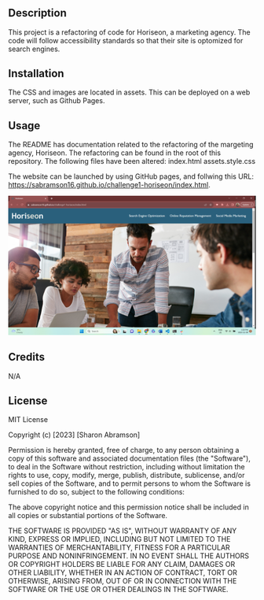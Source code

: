 # <Horiseon-Refactoring>

## Description

This project is a refactoring of code for Horiseon, a marketing agency. The code will follow accessibility standards so that their site is optomized for search engines. 

## Installation

 The CSS and images are located in assets. This can be deployed on a web server, such as Github Pages.

## Usage

The README has documentation related to the refactoring of the margeting agency, Horiseon. The refactoring can be found in the root of this repository. The following files have been altered:
index.html
assets.style.css

The website can be launched by using GitHub pages, and follwing this URL: https://sabramson16.github.io/challenge1-horiseon/index.html.

![Alt text](./assets/images/Horiseon-screenshot.png)

## Credits

N/A

## License

MIT License

Copyright (c) [2023] [Sharon Abramson]

Permission is hereby granted, free of charge, to any person obtaining a copy
of this software and associated documentation files (the "Software"), to deal
in the Software without restriction, including without limitation the rights
to use, copy, modify, merge, publish, distribute, sublicense, and/or sell
copies of the Software, and to permit persons to whom the Software is
furnished to do so, subject to the following conditions:

The above copyright notice and this permission notice shall be included in all
copies or substantial portions of the Software.

THE SOFTWARE IS PROVIDED "AS IS", WITHOUT WARRANTY OF ANY KIND, EXPRESS OR
IMPLIED, INCLUDING BUT NOT LIMITED TO THE WARRANTIES OF MERCHANTABILITY,
FITNESS FOR A PARTICULAR PURPOSE AND NONINFRINGEMENT. IN NO EVENT SHALL THE
AUTHORS OR COPYRIGHT HOLDERS BE LIABLE FOR ANY CLAIM, DAMAGES OR OTHER
LIABILITY, WHETHER IN AN ACTION OF CONTRACT, TORT OR OTHERWISE, ARISING FROM,
OUT OF OR IN CONNECTION WITH THE SOFTWARE OR THE USE OR OTHER DEALINGS IN THE
SOFTWARE.